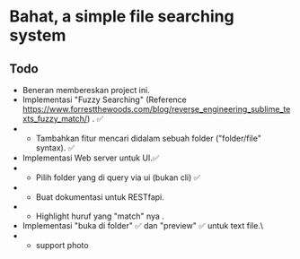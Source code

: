 # Bahat, a simple file searching system

## Todo

- Beneran membereskan project ini.
- Implementasi "Fuzzy Searching" (Reference https://www.forrestthewoods.com/blog/reverse_engineering_sublime_texts_fuzzy_match/) . ✅
- - Tambahkan fitur mencari didalam sebuah folder ("folder/file" syntax). ✅
- Implementasi Web server untuk UI.✅
- - Pilih folder yang di query via ui (bukan cli) ✅
- - Buat dokumentasi untuk RESTfapi.
- - Highlight huruf yang "match" nya .
- Implementasi "buka di folder" ✅ dan "preview" ✅ untuk text file.\
- - support photo
